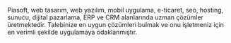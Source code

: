 Piasoft, web tasarım, web yazılım, mobil uygulama, e-ticaret, seo, hosting, sunucu, dijital pazarlama, ERP ve CRM alanlarında uzman çözümler üretmektedir. Talebinize en uygun çözümleri bulmak ve onu işletmeniz için en verimli şekilde uygulamaya odaklanmıştır.
